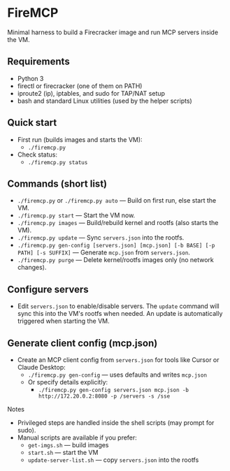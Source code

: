 # FireMCP

Minimal harness to build a Firecracker image and run MCP servers inside the VM.

## Requirements

- Python 3
- firectl or firecracker (one of them on PATH)
- iproute2 (ip), iptables, and sudo for TAP/NAT setup
- bash and standard Linux utilities (used by the helper scripts)

## Quick start

- First run (builds images and starts the VM):
	- `./firemcp.py`
- Check status:
	- `./firemcp.py status`

## Commands (short list)

- `./firemcp.py` or `./firemcp.py auto` — Build on first run, else start the VM.
- `./firemcp.py start` — Start the VM now.
- `./firemcp.py images` — Build/rebuild kernel and rootfs (also starts the VM).
- `./firemcp.py update` — Sync `servers.json` into the rootfs.
- `./firemcp.py gen-config [servers.json] [mcp.json] [-b BASE] [-p PATH] [-s SUFFIX]` — Generate `mcp.json` from `servers.json`.
- `./firemcp.py purge` — Delete kernel/rootfs images only (no network changes).

## Configure servers

- Edit `servers.json` to enable/disable servers. The `update` command will sync this into the VM's rootfs when needed. An update is automatically triggered when starting the VM.

## Generate client config (mcp.json)

- Create an MCP client config from `servers.json` for tools like Cursor or Claude Desktop:
	- `./firemcp.py gen-config` — uses defaults and writes `mcp.json`
	- Or specify details explicitly:
		- `./firemcp.py gen-config servers.json mcp.json -b http://172.20.0.2:8080 -p /servers -s /sse`

Notes
- Privileged steps are handled inside the shell scripts (may prompt for sudo).
- Manual scripts are available if you prefer:
	- `get-imgs.sh` — build images
	- `start.sh` — start the VM
	- `update-server-list.sh` — copy `servers.json` into the rootfs

